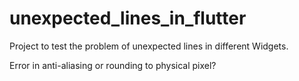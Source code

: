 # unexpected_lines_in_flutter

Project to test the problem of unexpected lines in different Widgets.

Error in anti-aliasing or rounding to physical pixel?